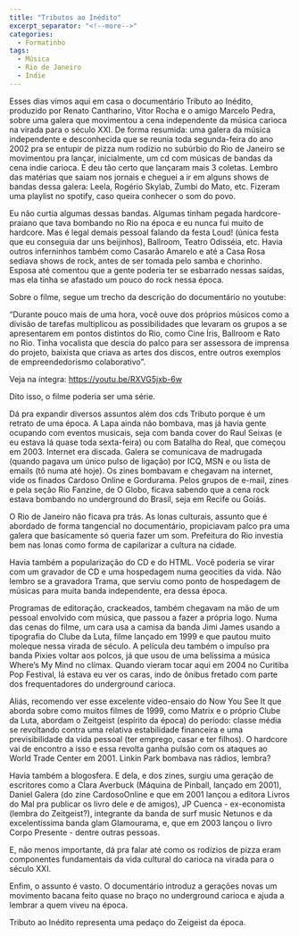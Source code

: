 ```yaml
---
title: "Tributos ao Inédito"
excerpt_separator: "<!--more-->"
categories:
  - Formatinho
tags:
  - Música
  - Rio de Janeiro
  - Indie
---
```


Esses dias vimos aqui em casa o documentário Tributo ao Inédito, produzido por Renato Cantharino, Vitor Rocha e o amigo Marcelo Pedra, sobre uma galera que movimentou a cena independente da música carioca na virada para o século XXI. De forma resumida: uma galera da música independente e desconhecida que se reunia toda segunda-feira do ano 2002 pra se entupir de pizza num rodízio no subúrbio do Rio de Janeiro se movimentou pra lançar, inicialmente, um cd com músicas de bandas da cena indie carioca. E deu tão certo que lançaram mais 3 coletas. Lembro das matérias que saiam nos jornais e cheguei a ir em alguns shows de bandas dessa galera: Leela, Rogério Skylab, Zumbi do Mato, etc. Fizeram uma playlist no spotify, caso queira conhecer o som do povo.

<!--more-->

Eu não curtia algumas dessas bandas. Algumas tinham pegada hardcore-praiano que tava bombando no Rio na época e eu nunca fui muito de hardcore. Mas é legal demais pessoal falando da festa Loud! (única festa que eu conseguia dar uns beijinhos), Ballroom, Teatro Odisséia, etc. Havia outros inferninhos também como Casarão Amarelo e até a Casa Rosa sediava shows de rock, antes de ser tomada pelo samba e chorinho. Esposa até comentou que a gente poderia ter se esbarrado nessas saídas, mas ela tinha se afastado um pouco do rock nessa época.

Sobre o filme, segue um trecho da descrição do documentário no youtube:

“Durante pouco mais de uma hora, você ouve dos próprios músicos como a  divisão de tarefas multiplicou as possibilidades que levaram os grupos a  se apresentarem em pontos distintos do Rio, como Cine Íris, Ballroom e  Rato no Rio. Tinha vocalista que descia do palco para ser assessora de  imprensa do projeto, baixista que criava as artes dos discos, entre  outros exemplos de empreendedorismo colaborativo”. 

Veja na íntegra: https://youtu.be/RXVG5jxb-6w

Dito isso, o filme poderia ser uma série.

Dá pra expandir diversos assuntos além dos cds Tributo porque é um retrato de uma época. A Lapa ainda não bombava, mas já havia gente ocupando com eventos musicais, seja com banda cover do Raul Seixas (e eu estava lá quase toda sexta-feira) ou com Batalha do Real, que começou em 2003. Internet era discada. Galera se comunicava de madrugada (quando pagava um único pulso de ligação) por ICQ, MSN e ou lista de emails (tô numa até hoje). Os zines bombavam e chegavam na internet, vide os finados Cardoso Online e Gordurama. Pelos grupos de e-mail, zines e pela seção Rio Fanzine, de O Globo, ficava sabendo que a cena rock estava bombando no underground do Brasil, seja em Recife ou Goiás.

O Rio de Janeiro não ficava pra trás. As lonas culturais, assunto que é abordado de forma tangencial no documentário, propiciavam palco pra uma galera que basicamente só queria fazer um som. Prefeitura do Rio investia bem nas lonas como forma de capilarizar a cultura na cidade.

Havia também a popularização do CD e do HTML. Você poderia se virar com um gravador de CD e uma hospedagem numa geocities da vida. Não lembro se a gravadora Trama, que serviu como ponto de hospedagem de músicas para muita banda independente, era dessa época.

Programas de editoração, crackeados, também chegavam na mão de um pessoal envolvido com música, que passou a fazer a própria logo. Numa das cenas do filme, um cara usa a camisa da banda Jimi James usando a tipografia do Clube da Luta, filme lançado em 1999 e que pautou muito moleque nessa virada de século. A película deu também o impulso pra banda Pixies voltar aos polcos, já que usou de uma belíssima a música Where’s My Mind no clímax. Quando vieram tocar aqui em 2004 no Curitiba Pop Festival, lá estava eu ver os caras, indo de ônibus fretado com parte dos frequentadores do underground carioca.

Aliás, recomendo ver esse excelente vídeo-ensaio do Now You See It que aborda sobre como muitos filmes de 1999, como Matrix e o próprio Clube da Luta, abordam o Zeitgeist (espírito da época) do período: classe média se revoltando contra uma relativa estabilidade financeira e uma previsibilidade da vida pessoal (ter emprego, casar e ter filhos). O hardcore vai de encontro a isso e essa revolta ganha pulsão com os ataques ao World Trade Center em 2001. Linkin Park bombava nas rádios, lembra?

Havia também a blogosfera. E dela, e dos zines, surgiu uma geração de escritores como a Clara Averbuck (Máquina de Pinball, lançado em 2001), Daniel Galera (do zine CardosoOnline e que em 2001 lançou a editora Livros do Mal pra publicar os livro dele e de amigos), JP Cuenca - ex-economista (lembra do Zeitgeist?), integrante da banda de surf music Netunos e da excelentíssima banda glam Glamourama, e, que em 2003 lançou o livro Corpo Presente - dentre outras pessoas. 

E, não menos importante, dá pra falar até como os rodízios de pizza eram componentes fundamentais da vida cultural do carioca na virada para o século XXI. 

Enfim, o assunto é vasto. O documentário introduz a gerações novas um movimento bacana feito quase no braço no underground carioca e ajuda a lembrar a quem viveu na época.

Tributo ao Inédito representa uma pedaço do Zeigeist da época.